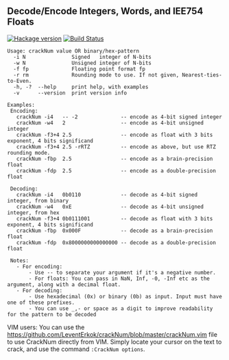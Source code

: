 ## Decode/Encode Integers, Words, and IEE754 Floats

[![Hackage version](http://img.shields.io/hackage/v/crackNum.svg?label=Hackage)](http://hackage.haskell.org/package/crackNum)
[![Build Status](http://img.shields.io/travis/LeventErkok/crackNum.svg?label=Build)](http://travis-ci.org/LeventErkok/crackNum)

```
Usage: crackNum value OR binary/hex-pattern
  -i N               Signed   integer of N-bits
  -w N               Unsigned integer of N-bits
  -f fp              Floating point format fp
  -r rm              Rounding mode to use. If not given, Nearest-ties-to-Even.
  -h, -?  --help     print help, with examples
  -v      --version  print version info

Examples:
 Encoding:
   crackNum -i4   -- -2              -- encode as 4-bit signed integer
   crackNum -w4   2                  -- encode as 4-bit unsigned integer
   crackNum -f3+4 2.5                -- encode as float with 3 bits exponent, 4 bits significand
   crackNum -f3+4 2.5 -rRTZ          -- encode as above, but use RTZ rounding mode.
   crackNum -fbp  2.5                -- encode as a brain-precision float
   crackNum -fdp  2.5                -- encode as a double-precision float

 Decoding:
   crackNum -i4   0b0110             -- decode as 4-bit signed integer, from binary
   crackNum -w4   0xE                -- decode as 4-bit unsigned integer, from hex
   crackNum -f3+4 0b0111001          -- decode as float with 3 bits exponent, 4 bits significand
   crackNum -fbp  0x000F             -- decode as a brain-precision float
   crackNum -fdp  0x8000000000000000 -- decode as a double-precision float

 Notes:
   - For encoding:
       - Use -- to separate your argument if it's a negative number.
       - For floats: You can pass in NaN, Inf, -0, -Inf etc as the argument, along with a decimal float.
   - For decoding:
       - Use hexadecimal (0x) or binary (0b) as input. Input must have one of these prefixes.
       - You can use _,- or space as a digit to improve readability for the pattern to be decoded
```

VIM users: You can use the https://github.com/LeventErkok/crackNum/blob/master/crackNum.vim file to
use CrackNum directly from VIM. Simply locate your cursor on the text to crack, and use the
command `:CrackNum options`.
